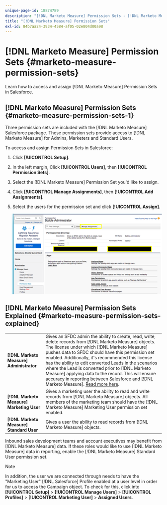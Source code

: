 ```yaml
---
unique-page-id: 18874789
description: "[!DNL Marketo Measure] Permission Sets - [!DNL Marketo Measure] - Product Documentation"
title: "[!DNL Marketo Measure] Permission Sets"
exl-id: 84b7aa24-3934-4584-af05-02e804d00a98
---
```

# [!DNL Marketo Measure] Permission Sets {#marketo-measure-permission-sets}

Learn how to access and assign [!DNL Marketo Measure] Permission Sets in Salesforce.

## [!DNL Marketo Measure] Permission Sets {#marketo-measure-permission-sets-1}

Three permission sets are included with the [!DNL Marketo Measure] Salesforce package. These permission sets provide access to [!DNL Marketo Measure] for Admins, Marketers and Standard Users.

To access and assign Permission Sets in Salesforce:

1. Click **[!UICONTROL Setup]**.
1. In the left margin, Click **[!UICONTROL Users]**, then **[!UICONTROL Permission Sets]**.
1. Select the [!DNL Marketo Measure] Permission Set you'd like to assign.
1. Click **[!UICONTROL Manage Assignments]**, then **[!UICONTROL Add Assignments]**.
1. Select the users for the permission set and click **[!UICONTROL Assign]**.

   ![](assets/1-5.png)

## [!DNL Marketo Measure] Permission Sets Explained {#marketo-measure-permission-sets-explained}

<table> 
 <tbody> 
  <tr> 
   <td><span><strong>[!DNL Marketo Measure] Administrator</strong></span></td> 
   <td><span>Gives an SFDC admin the ability to create, read, write, delete records from [!DNL Marketo Measure] objects. The license under which [!DNL Marketo Measure] pushes data to SFDC should have this permission set enabled. Additionally, it's recommended this license has the ability to edit converted Leads in the scenarios where the Lead is converted prior to [!DNL Marketo Measure] applying data to the record. This will ensure accuracy in reporting between Salesforce and [!DNL Marketo Measure]. <a href="http://releasenotes.docs.salesforce.com/en-us/spring17/release-notes/rn_sales_leads_view_converted.htm">Read more here</a>.</span></td> 
  </tr> 
  <tr> 
   <td><span><strong>[!DNL Marketo Measure] Marketing User</strong></span></td> 
   <td><span>Gives a marketing user the ability to read and write records from [!DNL Marketo Measure] objects. All members of the marketing team should have the [!DNL Marketo Measure] Marketing User permission set enabled. <br></span></td> 
  </tr> 
  <tr> 
   <td><span><strong>[!DNL Marketo Measure] Standard User</strong></span></td> 
   <td><span>Gives a user the ability to read records from [!DNL Marketo Measure] objects.</span></td> 
  </tr> 
 </tbody> 
</table>

Inbound sales development teams and account executives may benefit from [!DNL Marketo Measure] data. If these roles would like to use [!DNL Marketo Measure] data in reporting, enable the [!DNL Marketo Measure] Standard User permission set.

>[!NOTE]
>
>In addition, the user we are connected through needs to have the "Marketing User" [!DNL Salesforce] Profile enabled at a user level in order for us to access the Campaign object. To check for this, click into **[!UICONTROL Setup]** > **[!UICONTROL Manage Users]** > **[!UICONTROL Profiles]** > **[!UICONTROL Marketing User]** > **Assigned Users**.
